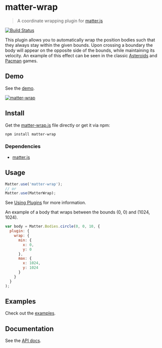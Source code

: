 # matter-wrap

> A coordinate wrapping plugin for [matter.js](https://github.com/liabru/matter-js/)

[![Build Status](https://travis-ci.org/liabru/matter-wrap.svg?branch=master)](https://travis-ci.org/liabru/matter-plugin-boilerplate)

This plugin allows you to automatically wrap the position bodies such that 
they always stay within the given bounds. Upon crossing a boundary the body
will appear on the opposite side of the bounds, while maintaining its velocity.
An example of this effect can be seen in the classic 
[Asteroids](https://www.youtube.com/watch?v=WYSupJ5r2zo) and [Pacman](https://youtu.be/3-C7lHLFLU8?t=63) games.

## Demo

See the [demo](http://liabru.github.io/matter-wrap).

[![matter-wrap](docs/demo.gif)](http://liabru.github.io/matter-wrap)

## Install

Get the [matter-wrap.js](build/matter-wrap.js) file directly or get it via npm:

    npm install matter-wrap

### Dependencies

- [matter.js](https://github.com/liabru/matter-js/)

## Usage

```js
Matter.use('matter-wrap');
// or
Matter.use(MatterWrap);
```

See [Using Plugins](https://github.com/liabru/matter-js/wiki/Using-plugins#using-plugins) for more information.

An example of a body that wraps between the bounds (0, 0) and (1024, 1024).

```js
var body = Matter.Bodies.circle(0, 0, 10, {
  plugin: {
    wrap: {
      min: {
        x: 0,
        y: 0
      },
      max: {
        x: 1024,
        y: 1024
      }
    }
  }
);
```

## Examples

Check out the [examples](docs/examples).

## Documentation

See the [API docs](API.md).